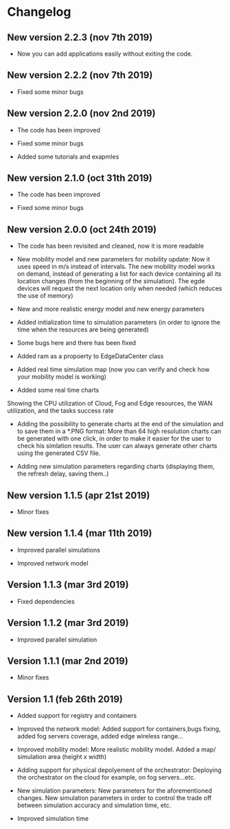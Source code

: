 # Changelog

## New version 2.2.3 (nov 7th 2019) 

*   Now you can add applications easily without exiting the code.

## New version 2.2.2 (nov 7th 2019) 

*   Fixed some minor bugs  

## New version 2.2.0 (nov 2nd 2019)

*   The code has been improved  

*   Fixed some minor bugs 

*   Added some tutorials and exapmles

## New version 2.1.0 (oct 31th 2019)

*   The code has been improved  

*   Fixed some minor bugs 

## New version 2.0.0 (oct 24th 2019)

*   The code has been revisited and cleaned, now it is more readable  

*   New mobility model and new parameters for mobility update: Now it uses speed in m/s instead of intervals. The new mobility model works on demand, instead of generating a list for each device containing all its location changes (from the beginning of the simulation). The egde devices will request the next location only when needed (which reduces the use of memory)
  
*   New and more realistic energy model and new energy parameters 

*   Added initialization time to simulation parameters (in order to ignore the time when the resources are being generated)

*   Some bugs here and there has been fixed 

*   Added ram as a propoerty to EdgeDataCenter class

*   Added real time simulation map (now you can verify and check how your mobility model is working)  

*   Added some real time charts 

   Showing the CPU utilization of Cloud, Fog and Edge resources, the WAN utilization, and the tasks success rate
  
*   Adding the possibility to generate charts at the end of the simulation and to save them in a *.PNG format: More than 64 high resolution charts can be generated with one click, in order to make it easier for the user to check his simlation results. The user can always generate other charts using the generated CSV file.
  
*   Adding new simulation parameters regarding charts (displaying them, the refresh delay, saving them..)  

## New version 1.1.5 (apr 21st 2019)

*   Minor fixes

## New version 1.1.4 (mar 11th 2019)

*   Improved parallel simulations

*   Improved network model

## Version 1.1.3 (mar 3rd 2019)

*   Fixed dependencies 

## Version 1.1.2 (mar 3rd 2019)

*   Improved parallel simulation 

## Version 1.1.1 (mar 2nd 2019) 

*   Minor fixes

## Version 1.1 (feb 26th 2019)

*   Added support for registry and containers

*   Improved the network model:  Added support for containers,bugs fixing, added fog servers coverage, added edge  wireless range...
  
*   Improved mobility model:  More realistic mobility model.  Added a map/ simulation area (height x width)
  
*   Adding support for physical depolyement of the orchestrator:  Deploying the orchestrator on the cloud for example, on fog servers...etc.
  
*   New simulation parameters:   New parameters for the aforementioned changes.  New simulation parameters in order to control the trade off between simulation accuracy and simulation time, etc. 
  
*   Improved simulation time


